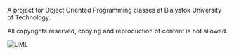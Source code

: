 A project for Object Oriented Programming classes at Bialystok University of Technology.

All copyrights reserved, copying and reproduction of content is not allowed.

![UML](http://www.plantuml.com/plantuml/png/hLPDRziu4BtdLmZDnSLkYYJTNWmtg3-QhR4973XEznYCfR7DBKKA99N4oFQ_xuWQoRIYHDsqFXWIvv5yRpvczCawC2vFvK4imTheJqZn4XIiqKIF1n7zVeiU2UD4_3sQAdfICKRz4CUe6uj6GLeOhJD2hQF1O8tkx2pw6Brvmw1nRWmgTu5tA0aeb0jG9nvq50tluHlstfBzJek4TrwZgsxe5N_zyf86QgfYWsbrG_ECELfqLqQl3LfR6_dM2mt9KzltWqkjz0WtS2TqRgB1lqT7eNXssr-uZHxve9bQ6B4cssVbq9nEUjfjqFJ7MagH50il7qv7yQ6a8OX2ehLPw5c6YhPFw8NNPO4QnaxSuNLcX4Cobm_Cn_gNEIgw74rjhHPQdVv_fJ3Uqm27ddc74ps6bNv1a1JCgSEqrhkXDRSPfZfNZbFbOtHw_6kS75p854PQMuVcEaDCQWwsUBlCfHEP5DvtAwd14tbtlAe2anjmGgl0-e6ihtLXbicjP-4PzJ89soVuwMULfsZ0QTEkBrJ30XS6ibqoGGfhl284nbeb8VNN4G_n3y9rmoUUmOnoO25IV9rChudb5HLHozCPgcBXPmfYgHygDWGPyPldzijAXgZEc6f7jH0aB1QtgRMcyC0hko2U7DVP6PSTTn_2Db0YBPnBoqD-t2k-wqgzVzYtZS3SJAyChc39us2s_0TZrmJDLYkBZY1VoQZDUtRJjGFZclrvGVuiyw87lkxxdcq3LKXfjtDcYIT1cMEgxt2y0GEnGpDSqTy4AULwIV5V7TETSUnyZiILJzgnLivGU8DU3Sv1_6siqqmhzErhw5UO3f7nGsggidpdcjENqkfSF61oaoNWMZBkaixhLOT-1PbZtn_j7vlvfiw5mJ3RQhUCm68jXlKs9RBo8JaAqssBT0TcxUDDjQdiIfkK3TRfR2Bg3uWgLO_VdLIfgfTaZILEq65STDGMU0ss8ja1XsejGzGV7ofOKa7ca8ZSDXfTPx1U4OvXyJnZARQN25CIw7EKtpu9U7bEMO44RD_o8y5gHeMZnNgYnywoj_VQ9AEEnbTvhApKlQwpsWVmO6oFTkLsBHDz7sBULnFeDWPLKYVhae1aT2R7oYniQHLglGEiG5eCcqndWuuBUPPuFj-aUKTvNVF0ApH5chEnsKN2QRVmjT4hIoIuxVSeHMi9m1-rBuy2pawW52jI8IfZ_5nYSD3hdkC_2TeAAgOzTC2vaCu7VXo-rpFlCBhTy2YfUY4RsjAAROE1GKYqablwph-j_Mq9UI6i6ynX6uDrNuhlXhCVZkvXWVaRP82ezffY9it5MYHBdMn3yjsp_zd4EQGqs5AhfUlQIfGPj8QiFJZx0tq4vfnMzNrtAzNjC_K273PxKYkTneK7dqXzdih_0000)
